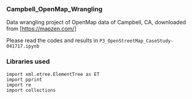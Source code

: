 ### Campbell_OpenMap_Wrangling
Data wrangling project of OpenMap data of Campbell, CA, downloaded from [https://mapzen.com/]

Please read the codes and results in `P3_OpenStreetMap_CaseStudy-041717.ipynb`

### Libraries used
```
import xml.etree.ElementTree as ET
import pprint
import re
import collections
```


